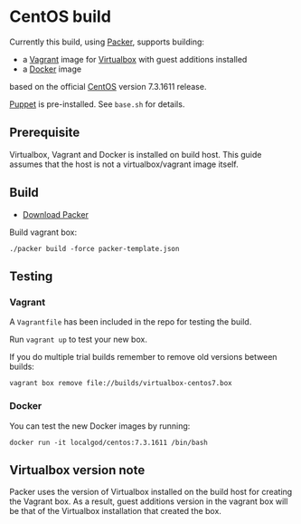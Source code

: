 # CentOS build

Currently this build, using [Packer](https://www.packer.io/), supports building:

- a [Vagrant](https://www.vagrantup.com/) image for [Virtualbox](https://www.virtualbox.org/) with guest additions installed
- a [Docker](https://www.docker.com/) image

based on the official [CentOS](https://www.centos.org/) version 7.3.1611 release.

[Puppet](https://puppet.com/) is pre-installed. See `base.sh` for details.

## Prerequisite

Virtualbox, Vagrant and Docker is installed on build host. This guide assumes that the host is not a virtualbox/vagrant image itself.

## Build

- [Download Packer](https://www.packer.io/downloads.html)

Build vagrant box:

`./packer build -force packer-template.json`

## Testing

### Vagrant

A `Vagrantfile` has been included in the repo for testing the build.

Run `vagrant up` to test your new box.

If you do multiple trial builds remember to remove old versions between builds:

`vagrant box remove file://builds/virtualbox-centos7.box`

### Docker

You can test the new Docker images by running:

`docker run -it localgod/centos:7.3.1611 /bin/bash`

## Virtualbox version note

Packer uses the version of Virtualbox installed on the build host for creating the Vagrant box. As a result, guest additions version in the vagrant box will be that of the Virtualbox installation that created the box.
